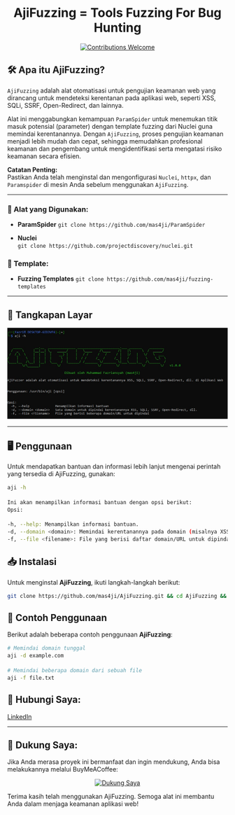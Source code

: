 <h1 align="center"> 
  AjiFuzzing = Tools Fuzzing For Bug Hunting
  <br>
</h1>

<p align="center">
  <a href="https://github.com/mas4ji/AjiFuzzing/issues">
    <img src="https://img.shields.io/badge/contributions-welcome-brightgreen.svg?style=flat" alt="Contributions Welcome">
  </a>
</p>

## 🛠️ Apa itu AjiFuzzing?

`AjiFuzzing` adalah alat otomatisasi untuk pengujian keamanan web yang dirancang untuk mendeteksi kerentanan pada aplikasi web, seperti XSS, SQLi, SSRF, Open-Redirect, dan lainnya.

Alat ini menggabungkan kemampuan `ParamSpider` untuk menemukan titik masuk potensial (parameter) dengan template fuzzing dari Nuclei guna memindai kerentanannya. Dengan `AjiFuzzing`, proses pengujian keamanan menjadi lebih mudah dan cepat, sehingga memudahkan profesional keamanan dan pengembang untuk mengidentifikasi serta mengatasi risiko keamanan secara efisien.

**Catatan Penting:**  
Pastikan Anda telah menginstal dan mengonfigurasi `Nuclei`, `httpx`, dan `Paramspider` di mesin Anda sebelum menggunakan `AjiFuzzing`.

---

### 🔧 Alat yang Digunakan:
- **ParamSpider** 
  `git clone https://github.com/mas4ji/ParamSpider`

- **Nuclei**  
  `git clone https://github.com/projectdiscovery/nuclei.git`

### 📑 Template:
- **Fuzzing Templates**
  `git clone https://github.com/mas4ji/fuzzing-templates`
---

## 📸 Tangkapan Layar

![Tangkapan Layar](https://github.com/mas4ji/AjiFuzzing/blob/main/aji.png)

---

## 🖥️ Penggunaan

Untuk mendapatkan bantuan dan informasi lebih lanjut mengenai perintah yang tersedia di AjiFuzzing, gunakan:

```sh
aji -h

Ini akan menampilkan informasi bantuan dengan opsi berikut:
Opsi:

-h, --help: Menampilkan informasi bantuan.
-d, --domain <domain>: Memindai kerentanannya pada domain (misalnya XSS, SQLi, SSRF, Open-Redirect, dll.).
-f, --file <filename>: File yang berisi daftar domain/URL untuk dipindai.
```

## 📥 Instalasi

Untuk menginstal **AjiFuzzing**, ikuti langkah-langkah berikut:

```bash
git clone https://github.com/mas4ji/AjiFuzzing.git && cd AjiFuzzing && sudo chmod +x install.sh && ./install.sh && sudo chmod +x /usr/bin/aji && aji -h && cd ..
```

## 🧪 Contoh Penggunaan  

Berikut adalah beberapa contoh penggunaan **AjiFuzzing**:  

```bash
# Memindai domain tunggal
aji -d example.com

# Memindai beberapa domain dari sebuah file
aji -f file.txt


```
## 📱 Hubungi Saya:
<p align="left">
  <a href="https://linkedin.com/in/mas4ji" target="blank">
    LinkedIn
  </a>
</p>

---

## 💖 Dukung Saya:
Jika Anda merasa proyek ini bermanfaat dan ingin mendukung, Anda bisa melakukannya melalui BuyMeACoffee:

<p align="center">
  <a href="https://www.buymeacoffee.com/mas4ji">
    <img src="https://cdn.buymeacoffee.com/buttons/v2/default-yellow.png" height="50" width="210" alt="Dukung Saya" />
  </a>
</p>

Terima kasih telah menggunakan AjiFuzzing. Semoga alat ini membantu Anda dalam menjaga keamanan aplikasi web!

